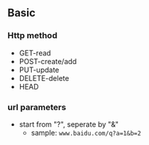 ## Basic

### Http method
* GET-read
* POST-create/add
* PUT-update
* DELETE-delete
* HEAD

### url parameters
* start from "?", seperate by "&"
  * sample: ```www.baidu.com/q?a=1&b=2```
